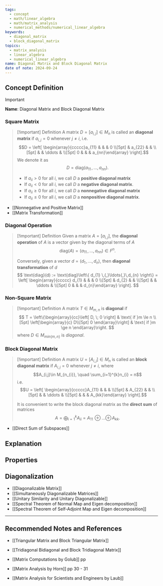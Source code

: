 ```yaml
---
tags:
  - concept
  - math/linear_algebra
  - math/matrix_analysis
  - numerical_methods/numerical_linear_algebra
keywords:
  - diagonal_matrix
  - block_diagonal_matrix
topics:
  - matrix_analysis
  - linear_algebra
  - numerical_linear_algebra
name: Diagonal Matrix and Block Diagonal Matrix
date of note: 2024-09-24
---
```


## Concept Definition

>[!important]
>**Name**: Diagonal Matrix and Block Diagonal Matrix

### Square Matrix

>[!important] Definition
>A matrix $D=[a_{i,j}]\in M_{n}$ is called an **diagonal matrix** if $a_{i,j} =0$ whenever $j \neq i$, i.e.  $$D = \left[ \begin{array}{ccccc}a_{11} &  &  & 0 \\[5pt]  & a_{22} &  &  \\[5pt]  &  & \ddots &  \\[5pt] 0 &  &  & a_{nn}\end{array} \right].$$
>We denote it as $$D = \text{diag}(a_{11} \,{,}\ldots{,}\,a_{nn}).$$
>- If $a_{ii} >0$ for all $i$, we call $D$ a **positive diagonal matrix**
>- If $a_{ii} <0$ for all $i$, we call $D$ a **negative diagonal matrix**.
>- If $a_{ii} \ge 0$ for all $i$, we call $D$ a **nonnegative diagonal matrix**
>- If $a_{ii} \le 0$ for all $i$, we call $D$ a **nonpositive diagonal matrix**.

- [[Nonnegative and Positive Matrix]]
- [[Matrix Transformation]]

### Diagonal Operation

>[!important] Definition
>Given a matrix $A = [a_{i,j}]$, the **diagonal operation** of $A$ is a vector given by the diagonal terms of $A$
>$$
>\text{diag}(A) = \left( a_{11} \,{,}\ldots{,}\, a_{nn}\right) \in F^{n}.
>$$
>
>Conversely, given a vector $d = (d_{1} \,{,}\ldots{,}\,d_{n})$, then **diagonal transformation**  of $d$
>$$
>\text{diag}(d) := \text{diag}\left\{ d_{1} \,{,}\ldots{,}\,d_{n} \right\} =  \left[ \begin{array}{ccccc} d_{1} &  &  & 0 \\[5pt]  & d_{2} &  &  \\[5pt]  &  & \ddots &  \\[5pt] 0 &  &  & d_{n}\end{array} \right].
>$$


### Non-Square Matrix

>[!important] Definition
>A matrix $T\in M_{m,n}$ is **diagonal** if 
>$$
>T = \left\{\begin{array}{cc}\left[ D, \; 0 \right] & \text{ if }m \le n \\[5pt] \left[\begin{array}{c} D\\[5pt] 0  \end{array}\right]  & \text{ if }m \ge n \end{array}\right.
>$$
>where $D\in M_{min\left\{ m,n \right\}}$ is *diagonal*.



### Block Diagonal Matrix

>[!important] Definition
>A matrix $U=[A_{i,j}]\in M_{n}$  is called an **block diagonal matrix** if $A_{i,j} =0$ whenever $j \neq i$, where $$A_{i,j}\in M_{n_{i}}, \quad \sum_{i=1}^{k}n_{i} = n$$ i.e. $$U = \left[ \begin{array}{ccccc}A_{11} &  &  & \\[5pt]  & A_{22} &  &  \\[5pt]  &  & \ddots &  \\[5pt] &  &  & A_{kk}\end{array} \right].$$ 
>
>It is convenient to write the block diagonal matrix as the **direct sum** of matrices $$A = \bigoplus_{i=1}^{k}A_{ii} = A_{11}\,{\oplus}\ldots{\oplus}\,A_{kk}.$$

- [[Direct Sum of Subspaces]]


## Explanation



## Properties




## Diagonalization

- [[Diagonalizable Matrix]]
- [[Simultaneously Diagonalizable Matrices]]
- [[Unitary Similarity and Unitary Diagonalizable]]
- [[Spectral Theorem of Normal Map and Eigen decomposition]]
- [[Spectral Theorem of Self-Adjoint Map and Eigen decomposition]]




-----------
##  Recommended Notes and References

- [[Triangular Matrix and Block Triangular Matrix]]
- [[Tridiagonal Bidiagonal and Block Tridiagonal Matrix]]


- [[Matrix Computations by Golub]] pp 
- [[Matrix Analysis by Horn]] pp 30 - 31
- [[Matrix Analysis for Scientists and Engineers by Laub]]